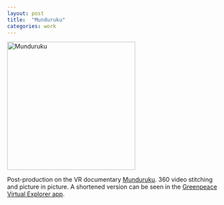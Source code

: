 ```yaml
---
layout: post
title:  "Munduruku"
categories: work
---
```


<a href="{{site.url}}/work/2017/01/01/Munduruku.html"><img src="{{site.url}}/assets/img/Munduruku.jpg" alt="Munduruku" width="300px"/></a>

Post-production on the VR documentary <a href="http://alchemyvr.com/productions/munduruku/" target="blank">Munduruku</a>. 360 video stitching and picture in picture.
A shortened version can be seen in the <a href="https://itunes.apple.com/gb/app/greenpeace-virtual-explorer/id1205140763?mt=8" target="blank">Greenpeace Virtual Explorer app</a>.